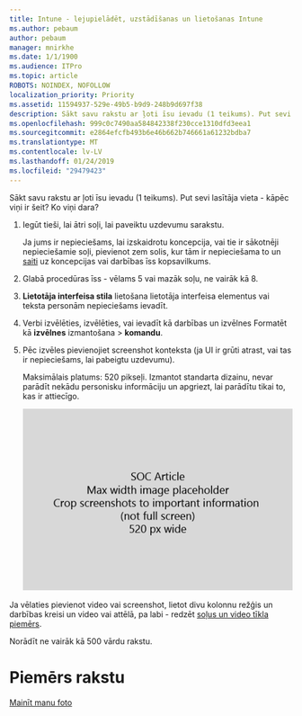 ```yaml
---
title: Intune - lejupielādēt, uzstādīšanas un lietošanas Intune
ms.author: pebaum
author: pebaum
manager: mnirkhe
ms.date: 1/1/1900
ms.audience: ITPro
ms.topic: article
ROBOTS: NOINDEX, NOFOLLOW
localization_priority: Priority
ms.assetid: 11594937-529e-49b5-b9d9-248b9d697f38
description: Sākt savu rakstu ar ļoti īsu ievadu (1 teikums). Put sevi lasītāja vieta - kāpēc viņi ir šeit? Ko viņi dara?
ms.openlocfilehash: 999c0c7490aa584842338f230cce1310dfd3eea1
ms.sourcegitcommit: e2864efcfb493b6e46b662b746661a61232bdba7
ms.translationtype: MT
ms.contentlocale: lv-LV
ms.lasthandoff: 01/24/2019
ms.locfileid: "29479423"
---
```

Sākt savu rakstu ar ļoti īsu ievadu (1 teikums). Put sevi lasītāja vieta - kāpēc viņi ir šeit? Ko viņi dara? 
  
1. Iegūt tieši, lai ātri soļi, lai paveiktu uzdevumu sarakstu.
    
    Ja jums ir nepieciešams, lai izskaidrotu koncepcija, vai tie ir sākotnēji nepieciešamie soļi, pievienot zem solis, kur tām ir nepieciešama to un [saiti](https://support.office.com/article/f37e7984-cf03-4fde-92d3-82970d7e241b.aspx) uz koncepcijas vai darbības īss kopsavilkums. 
    
2. Glabā procedūras īss - vēlams 5 vai mazāk soļu, ne vairāk kā 8.
    
3. **Lietotāja interfeisa stila** lietošana lietotāja interfeisa elementus vai teksta personām nepieciešams ievadīt. 
    
4. Verbi izvēlēties, izvēlēties, vai ievadīt kā darbības un izvēlnes Formatēt kā **izvēlnes** izmantošana \> **komandu**.
    
5. Pēc izvēles pievienojiet screenshot konteksta (ja UI ir grūti atrast, vai tas ir nepieciešams, lai pabeigtu uzdevumu).
    
    Maksimālais platums: 520 pikseļi. Izmantot standarta dizainu, nevar parādīt nekādu personisku informāciju un apgriezt, lai parādītu tikai to, kas ir attiecīgo. 
    
    ![Vietturis - maksimālais platums SOC rakstu māksla ir 520 px](media/7d43d3be-8658-4a5b-aa15-ed62a47a2b24.png)
  
Ja vēlaties pievienot video vai screenshot, lietot divu kolonnu režģis un darbības kreisi un video vai attēlā, pa labi - redzēt [soļus un video tīkla piemērs](https://support.office.com/article/14ce8e82-efa0-47f5-bb84-94f078db3dae.aspx). 
  
Norādīt ne vairāk kā 500 vārdu rakstu.
  
# <a name="example-article"></a>Piemērs rakstu

[Mainīt manu foto](https://support.office.com/article/555376e0-1fca-49ba-8434-307a0525c767.aspx)
  

